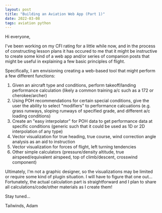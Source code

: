 ```yaml
---
layout: post
title: "Building an Aviation Web App (Part 1)"
date: 2022-03-08
tags: aviation python
---
```

Hi everyone,

I've been working on my CFI rating for a little while now, and in the process of constructing lesson plans it has occured to me that it might be instructive to create some kind of a web app and/or series of companion posts that might be useful in explaining a few basic principles of flight. 

Specifically, I am envisioning creating a web-based tool that might perform a few different functions:

1. Given an aircraft type and conditions, perform takeoff/landing performance calculation (likely a common training a/c such as a 172 or cherokee/archer)
2. Using POH recommendations for certain special conditions, give the user the ability to select "modifiers" to performance calcuations (e.g. grass runways, sloping runways of specified grade, and different a/c loading conditions)
3. Create an "easy interpolator" for POH data to get performance data at specific conditions (generic such that it could be used as 1D or 2D interpolation of any type)
4. Vector visualization for true heading, true course, wind correction angle analysis as an aid to instruction 
5. Vector visualization for forces of flight, left turning tendencies
6. Other simple calculators (pressure/density altitude, true airspeed/equivalent airspeed, top of climb/descent, crosswind component)

Ultimately, I'm not a graphic designer, so the visualizations may be limited or require some kind of plugin situation. I will have to figure that one out... Fortunately, the actual calculation part is straightforward and I plan to share all calculations/code/other materials as I create them!

Stay tuned...

Tailwinds,
Adam
